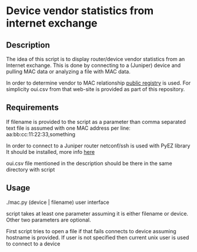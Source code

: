 # Device vendor statistics from internet exchange

## Description
The idea of this script is to display router/device vendor statistics from an Internet exchange.
This is done by connecting to a (Juniper) device and pulling MAC data or analyzing a file with MAC data.

In order to determine vendor to MAC relationship [public registry](https://regauth.standards.ieee.org/standards-ra-web/pub/view.html#registries) is used.
For simplicity oui.csv from that web-site is provided as part of this repository.


## Requirements
If filename is provided to the script as a parameter than comma separated text file is assumed with one MAC address per line:
aa:bb:cc:11:22:33,something

In order to connect to a Juniper router netconf/ssh is used with PyEZ library
It should be installed, more info [here](https://github.com/Juniper/py-junos-eznc)

oui.csv file mentioned in the description should be there in the same directory with script



## Usage


./mac.py (device | filename) user interface


script takes at least one parameter assuming it is either filename or device.
Other two parameters are optional.

First script tries to open a file if that fails connects to device assuming hostname is provided.
If user is not specified then current unix user is used to connect to a device



